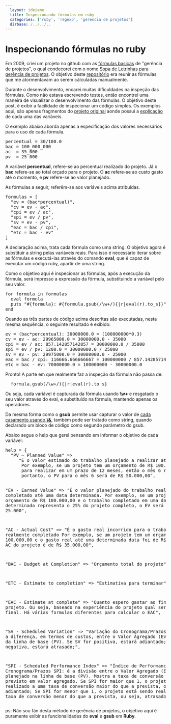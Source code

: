```yaml
---
  layout: ideiame
  title: Inspecionando fórmulas em ruby
  categories: ['ruby', 'regexp', 'gerencia de projetos']
  dirbase: /../../..
---
```


# Inspecionando fórmulas no ruby

Em 2009, criei um projeto no github com as [fórmulas basicas][github-sl-for-gp] de "gerência de projetos", o qual condecorei com o nome [Sopa de Letrinhas para gerência de projetos][github-sl-for-gp]. O objetivo deste [repositório][github-sl-for-gp] era reunir as fórmulas que me atormentavam ao serem cálculadas manualmente.

Durante o desenvolvimento, encarei muitas dificuldades na inspeção das fórmulas. Como não estava escrevendo testes, então encontrei uma maneira de visualizar o desenvolvimento das fórmulas. O objetivo deste post, é exibir a facilidade de inspecionar um código simples. Os exemplos aqui, são apenas fragmentos do [projeto original][bac] aonde possui a [explicação][bac] de cada uma das variáveis.

O exemplo abaixo aborda apenas a especificação dos valores necessários para o uso de cada fórmula. 

<div><pre class="prettyprint">
percentual = 30/100.0
bac = 100_000_000
ac  = 35_000
pv  = 25_000 
</pre></div>

A variável **percentual**, refere-se ao percentual realizado do projeto.
Já o **bac** refere-se ao total orçado para o projeto. O **ac** refere-se ao custo gasto até o momento, e **pv** refere-se ao valor planejado.


As fórmulas a seguir, referêm-se aos variáveis acima atribuídas.

<div><pre class="prettyprint">
formulas = [
  "ev = (bac*percentual)",
  "cv = ev - ac",
  "cpi = ev / ac",
  "spi = ev / pv",
  "sv = ev - pv",
  "eac = bac / cpi",
  "etc = bac - ev"
]
</pre></div>

A declaração acima, trata cada fórmula como uma string. O objetivo agora é substituir a string pelas variáveis reais. Para isso é necessário iterar sobre as fórmulas e executá-las através do comando **eval**, que é capaz de executar um código ruby, apartir de uma string.

Como o objetivo aqui é inspecionar as fórmulas, após a execução da fórmula, será impresso a expressão da fórmula, substituindo a variável pelo seu valor.

<div><pre class="prettyprint">
for formula in formulas 
  eval formula
  puts "#{formula}: #{formula.gsub(/\w+/){|r|eval(r).to_s}}"
end
</pre></div>

Quando as três partes de código acima descritas são executadas, nesta mesma sequência, o seguinte resultado é exibido:

<div><pre class="prettyprint">
ev = (bac*percentual): 30000000.0 = (100000000*0.3)
cv = ev - ac: 29965000.0 = 30000000.0 - 35000
cpi = ev / ac: 857.142857142857 = 30000000.0 / 35000
spi = ev / pv: 1200.0 = 30000000.0 / 25000
sv = ev - pv: 29975000.0 = 30000000.0 - 25000
eac = bac / cpi: 116666.666666667 = 100000000 / 857.142857142857
etc = bac - ev: 70000000.0 = 100000000 - 30000000.0
</pre></div>

Pronto! A parte em que realmente faz a inspeção da fórmula não passa de: 

<div><pre class="prettyprint">
  formula.gsub(/\w+/){|r|eval(r).to_s}
</pre></div>

Ou seja, cada variável é capturada da fórmula usando **\w+** e resgatado o seu valor através do eval, e substituído na fórmula, mantendo apenas os operadores. 

Da mesma forma como o **gsub** permite usar capturar o valor de [cada casamento usando **\\&amp;**][regex-sinatra], também pode ser tratado como string, quando declarado um bloco de código como segundo parâmetro do gsub. 

Abaixo segue o help que gerei pensando em informar o objetivo de cada variável:

<div><pre class="prettyprint">
help = {
  "PV – Planned Value" => 
     "É o valor estimado do trabalho planejado a realizar até uma data determinada.
      Por exemplo, se um projeto tem um orçamento de R$ 100.000,00
      para realizar em um prazo de 12 meses, então o mês 6 representará o 50% do trabalho do projeto, 
      portanto, o PV para o mês 6 será de R$ 50.000,00",

  "EV - Earned Value" => 
      "É o valor planejado do trabalho realmente completado até uma data determinada.
       Por exemplo, se um projeto tem um orçamento de R$ 100.000,00 
       e o trabalho completado em uma data determinada representa o 25% do projeto completo, 
       o EV será de R$ 25.000",

  "AC - Actual Cost" =>
      "É o gasto real incorrido para o trabalho realmente completado 
       Por exemplo, se um projeto tem um orçamento de R$ 100.000,00 
       e o gasto real até uma determinada data foi de R$ 35.000,00 
       o AC do projeto é de R$ 35.000,00",
        
  "BAC - Budget at Completion" => "Orçamento total do projeto",

  "ETC - Estimate to completion" => "Estimativa para terminar",

  "EAC - Estimate at complete" => "Quanto espero gastar ao final do projeto. 
       Ou seja, baseado na experiência do projeto qual será o custo final. 
       Há várias formulas diferentes para calcular o EAC",

  "SV - Scheduled Variation" => "Variação do Cronograma/Prazos
       SV é a diferença, em termos de custos, entre o Valor Agregado (EV) 
       e a agenda da linha de base (PV). Se SV for positiva, estará adiantado;
       Se SV for negativa, estará atrasado;",

   "SPI - Scheduled Performance Index" => "Índice de Performance do Cronograma/Prazos
    SPI: é a divisão entre o Valor Agregado (EV) e o valor planejado na linha de base (PV).
    Mostra a taxa de conversão do valor previsto em valor agregado. Se SPI for maior que 1,
    o projeto está sendo realizado a uma taxa de conversão maior do que a prevista, ou seja, adiantado; 
    Se SPI for menor que 1, o projeto está sendo realizado a uma taxa de conversão menor do que a prevista, 
    ou seja, atrasado;"
}
</pre></div>

ps: Não sou fãn desta método de gerência de projetos, o objetivo aqui é puramente exibir as funcionalidades do **eval** e **gsub** em **Ruby**.

[github-sl-for-gp]: http://github.com/jonatas/SL-FOR-GP
[bac]: http://github.com/jonatas/SL-FOR-GP/blob/master/bac.rb
[regex-sinatra]: /regexp/ruby/sinatra/2010/02/16/inspecionando-regexp-com-sinatra.html
